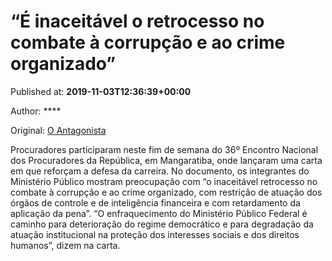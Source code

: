 
# “É inaceitável o retrocesso no combate à corrupção e ao crime organizado”

Published at: **2019-11-03T12:36:39+00:00**

Author: ****

Original: [O Antagonista](https://www.oantagonista.com/brasil/e-inaceitavel-o-retrocesso-no-combate-a-corrupcao-e-ao-crime-organizado/)

Procuradores participaram neste fim de semana do 36º Encontro Nacional dos Procuradores da República, em Mangaratiba, onde lançaram uma carta em que reforçam a defesa da carreira.
No documento, os integrantes do Ministério Público mostram preocupação com “o inaceitável retrocesso no combate à corrupção e ao crime organizado, com restrição de atuação dos órgãos de controle e de inteligência financeira e com retardamento da aplicação da pena”.
“O enfraquecimento do Ministério Público Federal é caminho para deterioração do regime democrático e para degradação da atuação institucional na proteção dos interesses sociais e dos direitos humanos”, dizem na carta.
